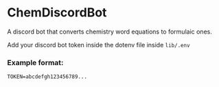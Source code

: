 # ChemDiscordBot
A discord bot that converts chemistry word equations to formulaic ones.

Add your discord bot token inside the dotenv file inside `lib/.env`

### Example format:
```dotenv
TOKEN=abcdefgh123456789...
```
